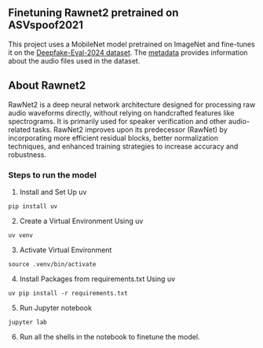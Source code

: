 ## Finetuning Rawnet2 pretrained on ASVspoof2021

This project uses a MobileNet model pretrained on ImageNet and fine-tunes it on the [Deepfake-Eval-2024 dataset](https://huggingface.co/datasets/nuriachandra/Deepfake-Eval-2024). The [metadata](https://huggingface.co/datasets/nuriachandra/Deepfake-Eval-2024/resolve/main/audio-metadata-publish.csv) provides information about the audio files used in the dataset.

## About Rawnet2 

RawNet2 is a deep neural network architecture designed for processing raw audio waveforms directly, without relying on handcrafted features like spectrograms. It is primarily used for speaker verification and other audio-related tasks. RawNet2 improves upon its predecessor (RawNet) by incorporating more efficient residual blocks, better normalization techniques, and enhanced training strategies to increase accuracy and robustness.


### Steps to run the model

1. Install and Set Up uv
```shell
pip install uv
```

2. Create a Virtual Environment Using uv

```shell
uv venv
```

3. Activate Virtual Environment

```shell
source .venv/bin/activate
```

4. Install Packages from requirements.txt Using uv

```shell
uv pip install -r requirements.txt
```

5. Run Jupyter notebook 

```shell
jupyter lab
```

6. Run all the shells in the notebook to finetune the model.


